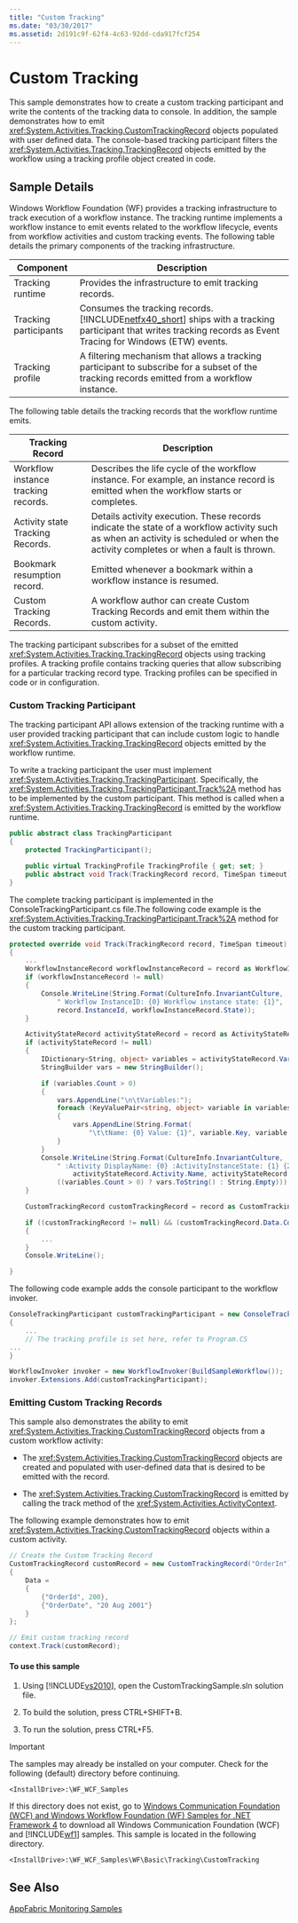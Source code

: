 ```yaml
---
title: "Custom Tracking"
ms.date: "03/30/2017"
ms.assetid: 2d191c9f-62f4-4c63-92dd-cda917fcf254
---
```

# Custom Tracking
This sample demonstrates how to create a custom tracking participant and write the contents of the tracking data to console. In addition, the sample demonstrates how to emit <xref:System.Activities.Tracking.CustomTrackingRecord> objects populated with user defined data. The console-based tracking participant filters the <xref:System.Activities.Tracking.TrackingRecord> objects emitted by the workflow using a tracking profile object created in code.  

## Sample Details  
 Windows Workflow Foundation (WF) provides a tracking infrastructure to track execution of a workflow instance. The tracking runtime implements a workflow instance to emit events related to the workflow lifecycle, events from workflow activities and custom tracking events. The following table details the primary components of the tracking infrastructure.  


|       Component       |                                                                                                 Description                                                                                                  |
|-----------------------|--------------------------------------------------------------------------------------------------------------------------------------------------------------------------------------------------------------|
|   Tracking runtime    |                                                                            Provides the infrastructure to emit tracking records.                                                                             |
| Tracking participants | Consumes the tracking records. [!INCLUDE[netfx40_short](../../../../includes/netfx40-short-md.md)] ships with a tracking participant that writes tracking records as Event Tracing for Windows (ETW) events. |
|   Tracking profile    |                                 A filtering mechanism that allows a tracking participant to subscribe for a subset of the tracking records emitted from a workflow instance.                                 |

 The following table details the tracking records that the workflow runtime emits.  


|Tracking Record|Description|  
|---------------------|-----------------|  
|Workflow instance tracking records.|Describes the life cycle of the workflow instance. For example, an instance record is emitted when the workflow starts or completes.|  
|Activity state Tracking Records.|Details activity execution. These records indicate the state of a workflow activity such as when an activity is scheduled or when the activity completes or when a fault is thrown.|  
|Bookmark resumption record.|Emitted whenever a bookmark within a workflow instance is resumed.|  
|Custom Tracking Records.|A workflow author can create Custom Tracking Records and emit them within the custom activity.|  

 The tracking participant subscribes for a subset of the emitted <xref:System.Activities.Tracking.TrackingRecord> objects using tracking profiles. A tracking profile contains tracking queries that allow subscribing for a particular tracking record type. Tracking profiles can be specified in code or in configuration.  

### Custom Tracking Participant  
 The tracking participant API allows extension of the tracking runtime with a user provided tracking participant that can include custom logic to handle <xref:System.Activities.Tracking.TrackingRecord> objects emitted by the workflow runtime.  

 To write a tracking participant the user must implement <xref:System.Activities.Tracking.TrackingParticipant>. Specifically, the <xref:System.Activities.Tracking.TrackingParticipant.Track%2A> method has to be implemented by the custom participant. This method is called when a <xref:System.Activities.Tracking.TrackingRecord> is emitted by the workflow runtime.  

```csharp  
public abstract class TrackingParticipant  
{  
    protected TrackingParticipant();  

    public virtual TrackingProfile TrackingProfile { get; set; }  
    public abstract void Track(TrackingRecord record, TimeSpan timeout);  
}  
```  

 The complete tracking participant is implemented in the ConsoleTrackingParticipant.cs file.The following code example is the <xref:System.Activities.Tracking.TrackingParticipant.Track%2A> method for the custom tracking participant.  

```csharp  
protected override void Track(TrackingRecord record, TimeSpan timeout)  
{  
    ...             
    WorkflowInstanceRecord workflowInstanceRecord = record as WorkflowInstanceRecord;  
    if (workflowInstanceRecord != null)  
    {  
        Console.WriteLine(String.Format(CultureInfo.InvariantCulture,  
            " Workflow InstanceID: {0} Workflow instance state: {1}",  
            record.InstanceId, workflowInstanceRecord.State));  
    }  

    ActivityStateRecord activityStateRecord = record as ActivityStateRecord;  
    if (activityStateRecord != null)  
    {  
        IDictionary<String, object> variables = activityStateRecord.Variables;  
        StringBuilder vars = new StringBuilder();  

        if (variables.Count > 0)  
        {  
            vars.AppendLine("\n\tVariables:");  
            foreach (KeyValuePair<string, object> variable in variables)  
            {     
                vars.AppendLine(String.Format(  
                    "\t\tName: {0} Value: {1}", variable.Key, variable.Value));  
            }  
        }  
        Console.WriteLine(String.Format(CultureInfo.InvariantCulture,  
            " :Activity DisplayName: {0} :ActivityInstanceState: {1} {2}",  
                activityStateRecord.Activity.Name, activityStateRecord.State,  
            ((variables.Count > 0) ? vars.ToString() : String.Empty)));  
    }  

    CustomTrackingRecord customTrackingRecord = record as CustomTrackingRecord;  

    if ((customTrackingRecord != null) && (customTrackingRecord.Data.Count > 0))  
    {  
        ...  
    }  
    Console.WriteLine();  

}  
```  

 The following code example adds the console participant to the workflow invoker.  

```csharp  
ConsoleTrackingParticipant customTrackingParticipant = new ConsoleTrackingParticipant()  
{  
    ...  
    // The tracking profile is set here, refer to Program.CS  
...  
}  

WorkflowInvoker invoker = new WorkflowInvoker(BuildSampleWorkflow());  
invoker.Extensions.Add(customTrackingParticipant);  
```  

### Emitting Custom Tracking Records  
 This sample also demonstrates the ability to emit <xref:System.Activities.Tracking.CustomTrackingRecord> objects from a custom workflow activity:  

- The <xref:System.Activities.Tracking.CustomTrackingRecord> objects are created and populated with user-defined data that is desired to be emitted with the record.  

- The <xref:System.Activities.Tracking.CustomTrackingRecord> is emitted by calling the track method of the <xref:System.Activities.ActivityContext>.  

 The following example demonstrates how to emit <xref:System.Activities.Tracking.CustomTrackingRecord> objects within a custom activity.  

```csharp  
// Create the Custom Tracking Record  
CustomTrackingRecord customRecord = new CustomTrackingRecord("OrderIn")  
{  
    Data =   
    {  
        {"OrderId", 200},  
        {"OrderDate", "20 Aug 2001"}  
    }  
};  

// Emit custom tracking record  
context.Track(customRecord);  
```  

#### To use this sample  

1. Using [!INCLUDE[vs2010](../../../../includes/vs2010-md.md)], open the CustomTrackingSample.sln solution file.  

2. To build the solution, press CTRL+SHIFT+B.  

3. To run the solution, press CTRL+F5.  

> [!IMPORTANT]
>  The samples may already be installed on your computer. Check for the following (default) directory before continuing.  
> 
>  `<InstallDrive>:\WF_WCF_Samples`  
> 
>  If this directory does not exist, go to [Windows Communication Foundation (WCF) and Windows Workflow Foundation (WF) Samples for .NET Framework 4](http://go.microsoft.com/fwlink/?LinkId=150780) to download all Windows Communication Foundation (WCF) and [!INCLUDE[wf1](../../../../includes/wf1-md.md)] samples. This sample is located in the following directory.  
> 
>  `<InstallDrive>:\WF_WCF_Samples\WF\Basic\Tracking\CustomTracking`  

## See Also  
 [AppFabric Monitoring Samples](http://go.microsoft.com/fwlink/?LinkId=193959)
